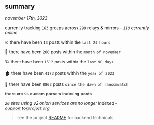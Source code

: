 
## summary
_november 17th, 2023_

currently tracking `163` groups across `299` relays & mirrors - _`110` currently online_

⏲ there have been `13` posts within the `last 24 hours`

🦈 there have been `260` posts within the `month of november`

🪐 there have been `1512` posts within the `last 90 days`

🏚 there have been `4173` posts within the `year of 2023`

🦕 there have been `8863` posts `since the dawn of ransomwatch`

there are `96` custom parsers indexing posts

_`20` sites using v2 onion services are no longer indexed - [support.torproject.org](https://support.torproject.org/onionservices/v2-deprecation/)_

> see the project [README](https://github.com/joshhighet/ransomwatch#ransomwatch--) for backend technicals
